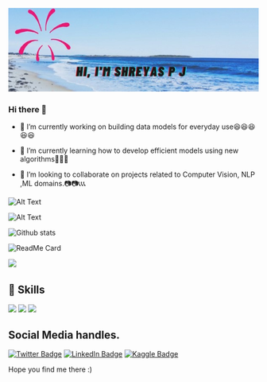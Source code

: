![Shreyas' GitHub Banner](newpic.jpg)


### Hi there 👋

<!--
**shreyaspj20/shreyaspj20** is a ✨ _special_ ✨ repository because its `README.md` (this file) appears on your GitHub profile.
-->
- 🔭 I’m currently working on building data models for everyday use😆😆😆😆😆

- 🌱 I’m currently learning how to develop efficient models using new algorithms👲👲👲

- 👯 I’m looking to collaborate on projects related to Computer Vision, NLP ,ML domains.📷📷📞📞📞

![Alt Text](https://media.giphy.com/media/5dYeglPmPC5lL7xYhs/giphy.gif)


![Alt Text](https://media.giphy.com/media/mG1MxDDEMSAVkF7da3/giphy.gif)

![Github stats](https://github-readme-stats.vercel.app/api?username=shreyaspj20)

![ReadMe Card](https://github-readme-stats.vercel.app/api/pin/?username=shreyaspj20&repo=Music-recommendation-system)

![](https://komarev.com/ghpvc/?username=shreyaspj20)


## 💼 Skills

![](https://img.shields.io/badge/Code-Python-informational?style=flat&logo=angular&logoColor=white&color=4AB197)
![](https://img.shields.io/badge/Tools-Tensorflow-informational?style=flat&logo=docker&logoColor=white&color=4AB197)
![](https://img.shields.io/badge/Tools-Pytorch-informational?style=flat&logo=Pivotal-Tracker&logoColor=white&color=4AB197)


## Social Media handles.
[![Twitter Badge](https://img.shields.io/badge/Twitter-Profile-informational?style=flat&logo=twitter&logoColor=white&color=1CA2F1)](https://twitter.com/pj_shreyas)
[![LinkedIn Badge](https://img.shields.io/badge/LinkedIn-Profile-informational?style=flat&logo=linkedin&logoColor=white&color=0D76A8)](https://www.linkedin.com/in/shreyas-pj-39523619b/)
[![Kaggle Badge](https://img.shields.io/badge/Kaggle-Profile-informational?style=flat&logo=kaggle&logoColor=white&color=1CA2F1)](https://www.kaggle.com/shreyaspj)

Hope you find me there :)
